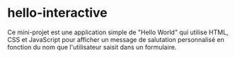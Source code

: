 # hello-interactive
Ce mini-projet est une application simple de "Hello World" qui utilise HTML, CSS et JavaScript pour afficher un message de salutation personnalisé en fonction du nom que l'utilisateur saisit dans un formulaire.
